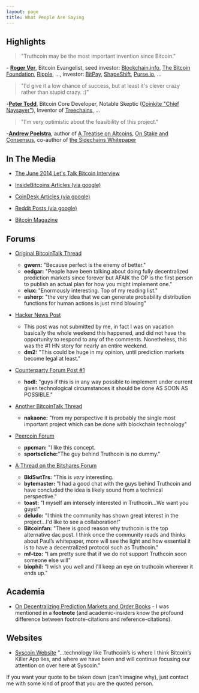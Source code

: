 ```yaml
---
layout: page
title: What People Are Saying
---
```



Highlights
---------------

>"Truthcoin may be the most important invention since Bitcoin."  

\- [**Roger Ver**](https://rogerver.com/), Bitcoin Evangelist, seed investor: [Blockchain.info](https://blockchain.info/), [The Bitcoin Foundation](http://bitcoinfoundation.org/), [Ripple](https://ripple.com/), ..., investor: [BitPay](https://bitpay.com/), [ShapeShift](https://shapeshift.io/), [Purse.io](https://purse.io/), ...  


>"I'd give it a low chance of success, but at least it's clever crazy rather than stupid crazy. :)"  

\-[**Peter Todd**](https://twitter.com/petertoddbtc), Bitcoin Core Developer, Notable Skeptic ([Coinkite "Chief Naysayer"](http://blog.coinkite.com/post/85842528071/peter-todd-joins-coinkite-as-chief-naysayer)), Inventor of [Treechains](https://letstalkbitcoin.com/ltb104-tree-chains-with-peter-todd/), ...

>"I'm very optimistic about the feasibility of this project."  

\-[**Andrew Poelstra**](https://www.wpsoftware.net/andrew/), author of [A Treatise on Altcoins](https://download.wpsoftware.net/bitcoin/alts.pdf), [On Stake and Consensus](https://download.wpsoftware.net/bitcoin/pos.pdf), co-author of [the Sidechains Whitepaper](http://www.blockstream.com/sidechains.pdf)



In The Media
--------------

- [The June 2014 Let's Talk Bitcoin Interview](http://letstalkbitcoin.com/blog/post/lets-talk-bitcoin-episode-117-the-truth-matrix)

- [InsideBitcoins Articles (via google)](https://www.google.com/search?q=site:insidebitcoins.com+truthcoinn)

- [CoinDesk Articles (via google)](https://www.google.com/search?q=site%3Areddit.com+truthcoin#q=site:coindesk.com+truthcoin)

- [Reddit Posts (via google)](https://www.google.com/search?q=site%3Areddit.com+truthcoin)

- [Bitcoin Magazine](http://bitcoinmagazine.com/16748/truth-behind-truthcoin/)


Forums
----------


- [Original BitcoinTalk Thread](https://bitcointalk.org/index.php?topic=475054.60)
	- **gwern:** "Because perfect is the enemy of better."
	- **eedgar:** "People have been talking about doing fully decentralized prediction markets since forever but AFAIK the OP is the first person to publish an actual plan for how you might implement one."
	- **elux:** "Enormously interesting. Top of my reading list."
	- **asherp:** "the very idea that we can generate probability distribution functions for human actions is just mind blowing"

- [Hacker News Post](https://news.ycombinator.com/item?id=7691289)
	- This post was not submitted by me, in fact I was on vacation basically the whole weekend this happened, and did not have the opportunity to respond to any of the comments. Nonetheless, this was the #1 HN story for nearly an entire weekend.
	- **dm2:** "This could be huge in my opinion, until prediction markets become legal at least."

- [Counterparty Forum Post #1](https://forums.counterparty.io/discussion/comment/1940/#Comment_1940)
	- **hodl:** "guys if this is in any way possible to implement under current given technological circumstances it should be done AS SOON AS POSSIBLE."


	 
- [Another BitcoinTalk Thread](https://bitcointalk.org/index.php?topic=627904.msg6995428#msg6995428)
	- **nakaone:** "from my perspective it is probably the single most important project which can be done with blockchain technology"


- [Peercoin Forum](http://www.peercointalk.org/index.php?topic=2760.0)
	- **ppcman:** "I like this concept.
	- **sportscliche:**"The guy behind Truthcoin is no dummy."

	 
- [A Thread on the Bitshares Forum](https://bitsharestalk.org/index.php?topic=3916.0)
	- **BldSwtTrs:** "This is *very* interesting.
	- **bytemaster:** "I had a good chat with the guys behind Truthcoin and have concluded the idea is likely sound from a technical perspective."
	- **toast:** "I myself am intensely interested in Truthcoin...We want you guys!"
	- **deludo:** "I think the community has shown great interest in the project...I'd like to see a collaboration!"
	- **Bitcoinfan:** "There is good reason why truthcoin is the top alternative dac post. I think once the community reads and thinks about Paul’s whitepaper, more will see the light and how essential it is to have a decentralized protocol such as Truthcoin."
	- **mf-tzo:** "I am pretty sure that if we do not support Truthcoin soon someone else will"
	- **biophil:** "I wish you well and I'll keep an eye on truthcoin wherever it ends up."


Academia
-------------------
 - [On Decentralizing Prediction Markets and Order Books](http://users.encs.concordia.ca/~clark/papers/2014_weis.pdf) - I was mentioned in a **footnote** (and academic-insiders know the profound difference between footnote-citations and reference-citations).

Websites
-------------
- [Syscoin Website](http://syscoin.org/bitcoin-2-0-the-knowledge-economy-and-the-future-of-syscoin/) "...technology like Truthcoin’s is where I think Bitcoin’s Killer App lies, and where we have been and will continue focusing our attention on over here at Syscoin."


If you want your quote to be taken down (can't imagine why), just contact me with some kind of proof that you are the quoted person.